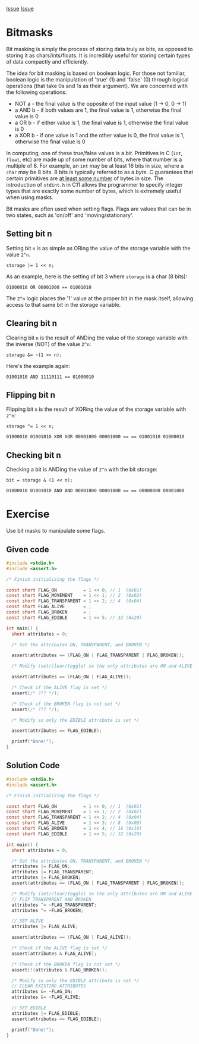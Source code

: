 [Issue](https://github.com/Evanlab02/Learning-C/issues/11)
[Issue](https://github.com/Evanlab02/Learning-C/issues/12)

# Bitmasks

Bit masking is simply the process of storing data truly as bits, as opposed to storing it as chars/ints/floats. It is incredibly useful for storing certain types of data compactly and efficiently.

The idea for bit masking is based on boolean logic. For those not familiar, boolean logic is the manipulation of 'true' (1) and 'false' (0) through logical operations (that take 0s and 1s as their argument). We are concerned with the following operations:

- NOT a - the final value is the opposite of the input value (1 -> 0, 0 -> 1)
- a AND b - if both values are 1, the final value is 1, otherwise the final value is 0
- a OR b - if either value is 1, the final value is 1, otherwise the final value is 0
- a XOR b - if one value is 1 and the other value is 0, the final value is 1, otherwise the final value is 0

In computing, one of these true/false values is a _bit_. Primitives in C (`int`, `float`, etc) are made up of some number of bits, where that number is a multiple of 8. For example, an `int` may be at least 16 bits in size, where a `char` may be 8 bits. 8 bits is typically referred to as a _byte_. C guarantees that certain primitives are [at least some number](http://en.wikipedia.org/wiki/C_data_types#Basic_types) of bytes in size. The introduction of `stdint.h` in C11 allows the programmer to specify integer types that are exactly some number of bytes, which is extremely useful when using masks.

Bit masks are often used when setting flags. Flags are values that can be in two states, such as 'on/off' and 'moving/stationary'.

## Setting bit n

Setting bit `n` is as simple as ORing the value of the storage variable with the value `2^n`.

`storage |= 1 << n;`

As an example, here is the setting of bit 3 where `storage` is a char (8 bits):

`01000010 OR 00001000 == 01001010`

The `2^n` logic places the '1' value at the proper bit in the mask itself, allowing access to that same bit in the storage variable.

## Clearing bit n

Clearing bit `n` is the result of ANDing the value of the storage variable with the inverse (NOT) of the value `2^n`:

`storage &= ~(1 << n);`

Here's the example again:

`01001010 AND 11110111 == 01000010`

## Flipping bit n

Flipping bit `n` is the result of XORing the value of the storage variable with `2^n`:

`storage ^= 1 << n;`

`01000010 01001010 XOR XOR 00001000 00001000 == == 01001010 01000010`

## Checking bit n

Checking a bit is ANDing the value of `2^n` with the bit storage:

`bit = storage & (1 << n);`

`01000010 01001010 AND AND 00001000 00001000 == == 00000000 00001000`

# Exercise

Use bit masks to manipulate some flags.

## Given code

```C
#include <stdio.h>
#include <assert.h>

/* Finish initializing the flags */

const short FLAG_ON          = 1 << 0; // 1  (0x01)
const short FLAG_MOVEMENT    = 1 << 1; // 2  (0x02)
const short FLAG_TRANSPARENT = 1 << 2; // 4  (0x04)
const short FLAG_ALIVE       = ;
const short FLAG_BROKEN      = ;
const short FLAG_EDIBLE      = 1 << 5; // 32 (0x20)

int main() {
  short attributes = 0;

  /* Set the attributes ON, TRANSPARENT, and BROKEN */

  assert(attributes == (FLAG_ON | FLAG_TRANSPARENT | FLAG_BROKEN));

  /* Modify (set/clear/toggle) so the only attributes are ON and ALIVE */

  assert(attributes == (FLAG_ON | FLAG_ALIVE));

  /* Check if the ALIVE flag is set */
  assert(/* ??? */);

  /* Check if the BROKEN flag is not set */
  assert(/* ??? */);

  /* Modify so only the EDIBLE attribute is set */

  assert(attributes == FLAG_EDIBLE);

  printf("Done!");
}
```

## Solution Code

```C
#include <stdio.h>
#include <assert.h>

/* Finish initializing the flags */

const short FLAG_ON          = 1 << 0; // 1  (0x01)
const short FLAG_MOVEMENT    = 1 << 1; // 2  (0x02)
const short FLAG_TRANSPARENT = 1 << 2; // 4  (0x04)
const short FLAG_ALIVE       = 1 << 3; // 8  (0x08)
const short FLAG_BROKEN      = 1 << 4; // 16 (0x10)
const short FLAG_EDIBLE      = 1 << 5; // 32 (0x20)

int main() {
  short attributes = 0;

  /* Set the attributes ON, TRANSPARENT, and BROKEN */
  attributes |= FLAG_ON;
  attributes |= FLAG_TRANSPARENT;
  attributes |= FLAG_BROKEN;
  assert(attributes == (FLAG_ON | FLAG_TRANSPARENT | FLAG_BROKEN));

  /* Modify (set/clear/toggle) so the only attributes are ON and ALIVE */
  // FLIP TRANSPARENT AND BROKEN
  attributes ^= ~FLAG_TRANSPARENT;
  attributes ^= ~FLAG_BROKEN;

  // SET ALIVE
  attributes |= FLAG_ALIVE;

  assert(attributes == (FLAG_ON | FLAG_ALIVE));

  /* Check if the ALIVE flag is set */
  assert(attributes & FLAG_ALIVE);

  /* Check if the BROKEN flag is not set */
  assert(!(attributes & FLAG_BROKEN));

  /* Modify so only the EDIBLE attribute is set */
  // CLEAR EXISTING ATTRIBUTES
  attributes &= ~FLAG_ON;
  attributes &= ~FLAG_ALIVE;

  // SET EDIBLE
  attributes |= FLAG_EDIBLE;
  assert(attributes == FLAG_EDIBLE);

  printf("Done!");
}
```
